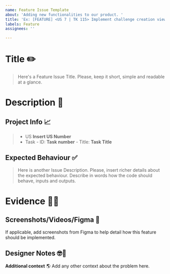 ```yaml
---
name: Feature Issue Template
about: 'Adding new functionalities to our product. '
title: 'Ex: [FEATURE] <US 7 | TK 115> Implement challenge creation view'
labels: Feature
assignees: ''

---
```


# Title ✏️ 
> Here's a Feature Issue Title. Please, keep it short, simple and readable at a glance. 

# Description 📝
## Project Info 📈
> - US **Insert US Number**
> - Task 
    - ID: **Task number**
    - Title: **Task Title**

## Expected Behaviour ✅
> Here is another Issue Description. Please, insert richer details about the expected behaviour. Describe in words how the code should behave, inputs and outputs. 

# Evidence 🕵️‍♀️
## **Screenshots/Videos/Figma** 📱
If applicable, add screenshots from Figma to help detail how this feature should be implemented.

## Designer Notes 🤓🎨

**Additional context** 🌎
Add any other context about the problem here.

